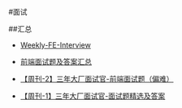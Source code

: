 #面试

##汇总

-   [Weekly-FE-Interview](https://github.com/airuikun/Weekly-FE-Interview)

-   [前端面试题及答案汇总](https://github.com/airuikun/Weekly-FE-Interview/blob/master/summary/questions.md)
-   [【周刊-2】三年大厂面试官-前端面试题（偏难）](https://juejin.im/post/5cb0315f518825215e61ec14)
-   [【周刊-1】三年大厂面试官-面试题精选及答案](https://juejin.im/post/5ca9de22e51d452b5372ed90)